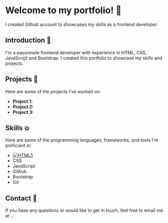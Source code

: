 <h1>Welcome to my portfolio! 👋 </h1> 
I created Github account to showcases my skills as a frontend developer.

## Introduction 🎊

I'm a passionate frontend developer with experience in HTML, CSS, JavaScript and Bootstrap. I created this portfolio to showcase my skills and projects. 

## Projects 📱

Here are some of the projects I've worked on:

-  **Project 1:** 
-  **Project 2:** 
-  **Project 3:** 

## Skills 💥

Here are some of the programming languages, frameworks, and tools I'm proficient in:

-  <a href="https://developer.mozilla.org/en-US/docs/Web/HTML" rel="nofollow"><img src="https://camo.githubusercontent.com/5e7e215d9ff3a7c2e96d09232c11b2205565c841d1129dd2185ebd967284121f/68747470733a2f2f696d672e736869656c64732e696f2f62616467652f68746d6c352d2532334533344632362e7376673f7374796c653d666f722d7468652d6261646765266c6f676f3d68746d6c35266c6f676f436f6c6f723d7768697465" alt="HTML5" data-canonical-src="https://img.shields.io/badge/html5-%23E34F26.svg?style=for-the-badge&amp;logo=html5&amp;logoColor=white" style="max-width: 100%;"></a>
-  CSS
-  JavaScript
-  Github
-  Bootstrap
-  Git


## Contact 📩

If you have any questions or would like to get in touch, feel free to email me at ...

